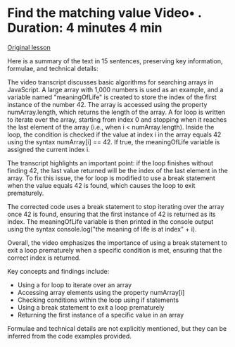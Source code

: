 # Find the matching value Video• . Duration: 4 minutes 4 min

[Original lesson](https://www.coursera.org/learn/uol-introduction-to-programming-1/lecture/GAcbs/find-the-matching-value)

Here is a summary of the text in 15 sentences, preserving key information, formulae, and technical details:

The video transcript discusses basic algorithms for searching arrays in JavaScript. A large array with 1,000 numbers is used as an example, and a variable named "meaningOfLife" is created to store the index of the first instance of the number 42. The array is accessed using the property numArray.length, which returns the length of the array. A for loop is written to iterate over the array, starting from index 0 and stopping when it reaches the last element of the array (i.e., when i < numArray.length). Inside the loop, the condition is checked if the value at index i in the array equals 42 using the syntax numArray[i] == 42. If true, the meaningOfLife variable is assigned the current index i.

The transcript highlights an important point: if the loop finishes without finding 42, the last value returned will be the index of the last element in the array. To fix this issue, the for loop is modified to use a break statement when the value equals 42 is found, which causes the loop to exit prematurely.

The corrected code uses a break statement to stop iterating over the array once 42 is found, ensuring that the first instance of 42 is returned as its index. The meaningOfLife variable is then printed in the console output using the syntax console.log("the meaning of life is at index" + i).

Overall, the video emphasizes the importance of using a break statement to exit a loop prematurely when a specific condition is met, ensuring that the correct index is returned.

Key concepts and findings include:

* Using a for loop to iterate over an array
* Accessing array elements using the property numArray[i]
* Checking conditions within the loop using if statements
* Using a break statement to exit a loop prematurely
* Returning the first instance of a specific value in an array

Formulae and technical details are not explicitly mentioned, but they can be inferred from the code examples provided.

